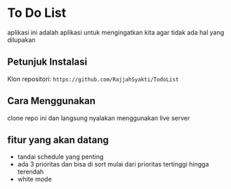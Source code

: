 # To Do List

aplikasi ini adalah aplikasi untuk mengingatkan kita agar tidak ada hal yang dilupakan

## Petunjuk Instalasi

Klon repositori: `https://github.com/RajjahSyakti/TodoList`

## Cara Menggunakan

clone repo ini dan langsung nyalakan menggunakan live server

## fitur yang akan datang
* tandai schedule yang penting
* ada 3 prioritas dan bisa di sort mulai dari prioritas tertinggi hingga terendah
* white mode
